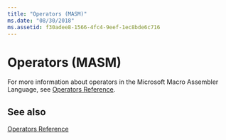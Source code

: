 ```yaml
---
title: "Operators (MASM)"
ms.date: "08/30/2018"
ms.assetid: f30adee8-1566-4fc4-9eef-1ec8bde6c716
---
```

# Operators (MASM)

For more information about operators in the Microsoft Macro Assembler Language, see [Operators Reference](../../assembler/masm/operators-reference.md).

## See also

[Operators Reference](../../assembler/masm/operators-reference.md)<br/>
